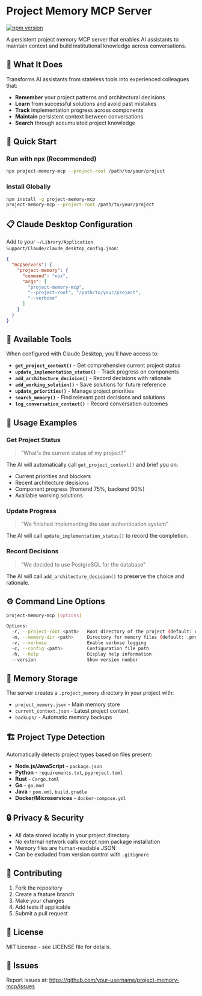 # Project Memory MCP Server

[![npm version](https://badge.fury.io/js/project-memory-mcp.svg)](https://badge.fury.io/js/project-memory-mcp)

A persistent project memory MCP server that enables AI assistants to maintain context and build institutional knowledge across conversations.

## 🎯 What It Does

Transforms AI assistants from stateless tools into experienced colleagues that:
- **Remember** your project patterns and architectural decisions
- **Learn** from successful solutions and avoid past mistakes  
- **Track** implementation progress across components
- **Maintain** persistent context between conversations
- **Search** through accumulated project knowledge

## 🚀 Quick Start

### Run with npx (Recommended)

```bash
npx project-memory-mcp --project-root /path/to/your/project
```

### Install Globally

```bash
npm install -g project-memory-mcp
project-memory-mcp --project-root /path/to/your/project
```

## 📋 Claude Desktop Configuration

Add to your `~/Library/Application Support/Claude/claude_desktop_config.json`:

```json
{
  "mcpServers": {
    "project-memory": {
      "command": "npx",
      "args": [
        "project-memory-mcp",
        "--project-root", "/path/to/your/project",
        "--verbose"
      ]
    }
  }
}
```

## 🔧 Available Tools

When configured with Claude Desktop, you'll have access to:

- **`get_project_context()`** - Get comprehensive current project status
- **`update_implementation_status()`** - Track progress on components  
- **`add_architecture_decision()`** - Record decisions with rationale
- **`add_working_solution()`** - Save solutions for future reference
- **`update_priorities()`** - Manage project priorities
- **`search_memory()`** - Find relevant past decisions and solutions
- **`log_conversation_context()`** - Record conversation outcomes

## 💬 Usage Examples

### Get Project Status
> "What's the current status of my project?"

The AI will automatically call `get_project_context()` and brief you on:
- Current priorities and blockers
- Recent architecture decisions  
- Component progress (frontend 75%, backend 90%)
- Available working solutions

### Update Progress  
> "We finished implementing the user authentication system"

The AI will call `update_implementation_status()` to record the completion.

### Record Decisions
> "We decided to use PostgreSQL for the database"

The AI will call `add_architecture_decision()` to preserve the choice and rationale.

## ⚙️ Command Line Options

```bash
project-memory-mcp [options]

Options:
  -r, --project-root <path>   Root directory of the project (default: current directory)
  -m, --memory-dir <path>     Directory for memory files (default: .project_memory)
  -v, --verbose               Enable verbose logging
  -c, --config <path>         Configuration file path
  -h, --help                  Display help information
  --version                   Show version number
```

## 📁 Memory Storage

The server creates a `.project_memory` directory in your project with:

- `project_memory.json` - Main memory store
- `current_context.json` - Latest project context  
- `backups/` - Automatic memory backups

## 🏗️ Project Type Detection

Automatically detects project types based on files present:
- **Node.js/JavaScript** - `package.json`
- **Python** - `requirements.txt`, `pyproject.toml`
- **Rust** - `Cargo.toml`
- **Go** - `go.mod`
- **Java** - `pom.xml`, `build.gradle`
- **Docker/Microservices** - `docker-compose.yml`

## 🔒 Privacy & Security

- All data stored locally in your project directory
- No external network calls except npm package installation
- Memory files are human-readable JSON
- Can be excluded from version control with `.gitignore`

## 🤝 Contributing

1. Fork the repository
2. Create a feature branch
3. Make your changes
4. Add tests if applicable
5. Submit a pull request

## 📄 License

MIT License - see LICENSE file for details.

## 🐛 Issues

Report issues at: https://github.com/your-username/project-memory-mcp/issues